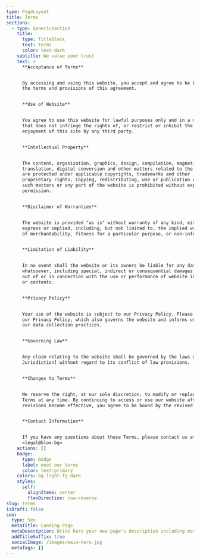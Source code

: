 ```yaml
---
type: PageLayout
title: Terms
sections:
  - type: GenericSection
    title:
      type: TitleBlock
      text: Terms
      color: text-dark
    subtitle: We value your trust
    text: >
      **Acceptance of Terms**


      By accessing and using this website, you accept and agree to be bound by
      the terms and provisions of this agreement.


      **Use of Website**


      You agree to use this website for lawful purposes only and in a manner
      that does not infringe the rights of, or restrict or inhibit the use and
      enjoyment of this site by any third party.


      **Intellectual Property**


      The content, organization, graphics, design, compilation, magnetic
      translation, digital conversion and other matters related to the website
      are protected under applicable copyrights, trademarks and other
      proprietary rights. Copying, redistributing, use or publication of any
      such matters or any part of the website is prohibited without express
      permission.


      **Disclaimer of Warranties**


      The website is provided "as is" without warranty of any kind, either
      express or implied, including, but not limited to, the implied warranties
      of merchantability, fitness for a particular purpose, or non-infringement.


      **Limitation of Liability**


      In no event shall the website or its owners be liable for any damages
      whatsoever, including special, indirect or consequential damages, arising
      out of or in connection with the use or performance of website information
      or contents.


      **Privacy Policy**


      Your use of the website is subject to our Privacy Policy. Please review
      our Privacy Policy, which also governs the website and informs users of
      our data collection practices.


      **Governing Law**


      Any claim relating to the website shall be governed by the laws of \[Your
      Jurisdiction] without regard to its conflict of law provisions.


      **Changes to Terms**


      We reserve the right, at our sole discretion, to modify or replace these
      Terms at any time. By continuing to access or use our website after those
      revisions become effective, you agree to be bound by the revised terms.


      **Contact Information**


      If you have any questions about these Terms, please contact us at
      <legal@blox.bg>
    actions: []
    badge:
      type: Badge
      label: meet our terms
      color: text-primary
    colors: bg-light-fg-dark
    styles:
      self:
        alignItems: center
        flexDirection: row-reverse
slug: terms
isDraft: false
seo:
  type: Seo
  metaTitle: Landing Page
  metaDescription: Write here your new page's description including most relevant keywords.
  addTitleSuffix: true
  socialImage: /images/main-hero.jpg
  metaTags: []
---
```

